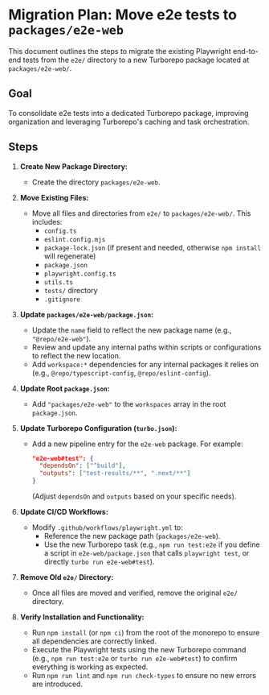 # Migration Plan: Move e2e tests to `packages/e2e-web`

This document outlines the steps to migrate the existing Playwright end-to-end tests from the `e2e/` directory to a new Turborepo package located at `packages/e2e-web/`.

## Goal

To consolidate e2e tests into a dedicated Turborepo package, improving organization and leveraging Turborepo's caching and task orchestration.

## Steps

1.  **Create New Package Directory:**
    *   Create the directory `packages/e2e-web`.

2.  **Move Existing Files:**
    *   Move all files and directories from `e2e/` to `packages/e2e-web/`. This includes:
        *   `config.ts`
        *   `eslint.config.mjs`
        *   `package-lock.json` (if present and needed, otherwise `npm install` will regenerate)
        *   `package.json`
        *   `playwright.config.ts`
        *   `utils.ts`
        *   `tests/` directory
        *   `.gitignore`

3.  **Update `packages/e2e-web/package.json`:**
    *   Update the `name` field to reflect the new package name (e.g., `"@repo/e2e-web"`).
    *   Review and update any internal paths within scripts or configurations to reflect the new location.
    *   Add `workspace:*` dependencies for any internal packages it relies on (e.g., `@repo/typescript-config`, `@repo/eslint-config`).

4.  **Update Root `package.json`:**
    *   Add `"packages/e2e-web"` to the `workspaces` array in the root `package.json`.

5.  **Update Turborepo Configuration (`turbo.json`):**
    *   Add a new pipeline entry for the `e2e-web` package. For example:
        ```json
        "e2e-web#test": {
          "dependsOn": ["^build"],
          "outputs": ["test-results/**", ".next/**"]
        }
        ```
        (Adjust `dependsOn` and `outputs` based on your specific needs).

6.  **Update CI/CD Workflows:**
    *   Modify `.github/workflows/playwright.yml` to:
        *   Reference the new package path (`packages/e2e-web`).
        *   Use the new Turborepo task (e.g., `npm run test:e2e` if you define a script in `e2e-web/package.json` that calls `playwright test`, or directly `turbo run e2e-web#test`).

7.  **Remove Old `e2e/` Directory:**
    *   Once all files are moved and verified, remove the original `e2e/` directory.

8.  **Verify Installation and Functionality:**
    *   Run `npm install` (or `npm ci`) from the root of the monorepo to ensure all dependencies are correctly linked.
    *   Execute the Playwright tests using the new Turborepo command (e.g., `npm run test:e2e` or `turbo run e2e-web#test`) to confirm everything is working as expected.
    *   Run `npm run lint` and `npm run check-types` to ensure no new errors are introduced.
